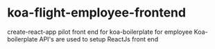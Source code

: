 # koa-flight-employee-frontend
create-react-app pilot front end for koa-boilerplate for employee
Koa-boilerplate API's are used to setup ReactJs front end
